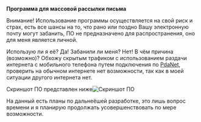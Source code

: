 **Программа для массовой рассылки письма**

Внимание! Использование программы осуществляется на свой риск и страх, есть все шансы на то, что рано или поздно Вашу электронную почту могут забанить, ПО не предназначено для распространения, оно для меня является личной. 

Использую ли я её? Да! Забанили ли меня? Нет! В чём причина (возможно)? Обхожу скрытым трафиком с использованием раздачи интернета с мобильного телефона путем подключения по [PdaNet](http://4pda.ru/forum/index.php?showtopic=138332), проверить на обычном интернете нет возможности, так как в моей ситуации другого интернета нет.

Скриншот ПО представлен ниже![Скриншот ПО](https://psv4.userapi.com/c856420/u571674994/docs/d3/57347c2ef10e/Mailing_of_letters.png)

На данный есть планы по дальнеёшей разработке, это лишь вопрос времени и я планирую продолжать усовершенствовать по мере возможности.
